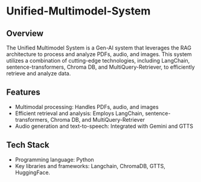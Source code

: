 # Unified-Multimodel-System

## Overview
The Unified Multimodel System is a Gen-AI system that leverages the RAG architecture to process and analyze PDFs, audio, and images. This system utilizes a combination of cutting-edge technologies, including LangChain, sentence-transformers, Chroma DB, and MultiQuery-Retriever, to efficiently retrieve and analyze data.

## Features
- Multimodal processing: Handles PDFs, audio, and images
- Efficient retrieval and analysis: Employs LangChain, sentence-transformers, Chroma DB, and MultiQuery-Retriever
- Audio generation and text-to-speech: Integrated with Gemini and GTTS
## Tech Stack
- Programming language: Python
- Key libraries and frameworks:
    Langchain,
    ChromaDB,
    GTTS,
    HuggingFace.
